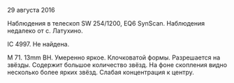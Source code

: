 29 августа 2016

Наблюдения в телескоп SW 254/1200, EQ6 SynScan. Наблюдения недалеко от с. Латухино.

IC 4997. Не найдена.

M 71. 13mm BH. Умеренно яркое. Клочковатой формы. Разрешается на звёзды. Содержит большое количество звёзд. На фоне скопления видно несколько более ярких звёзд. Слабая концентрация к центру.

